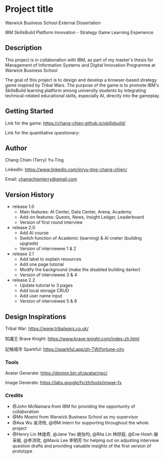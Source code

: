 # Project title
Warwick Business School External Dissertation

IBM SkillsBuild Platform Innovation - Strategy Game Learning Experience

## Description
This project is in collaboration with IBM, as part of my master's thesis for Management of Information Systems and Digital Innovation Programme at Warwick Business School

The goal of this project is to design and develop a browser-based strategy game inspired by Tribal Wars. The purpose of the game is to promote IBM's SkillsBuild learning platform among university students by integrating technical-related educational skills, especially AI, directly into the gameplay.

## Getting Started 
Link for the game: https://chang-chien.github.io/skillsbuild/ 

Link for the quantitative questionary: 

## Author
Chang Chien (Terry) Yu-Ting

LinkedIn: https://www.linkedin.com/in/yu-ting-chang-chien/

Email: changchienterry@gmail.com

## Version History
- release 1.0
  - Main features: AI Center, Data Center, Arena, Academy
  - Add-on features: Quests, News, Insight Ledger, Leaderboard
  - Version of first round interview
- release 2.0
  - Add AI course
  - Switch function of Academic (learning) & AI cneter (building upgrade)
  - Version of interviewee 1 & 2 
- release 2.1
  - Add label to explain resources
  - Add one page tutorial 
  - Modify the background (make the disabled building darker)
  - Version of interviewee 3 & 4 
- release 2.2
  - Update tutorial to 3 pages
  - Add local storage CRUD
  - Add user name input
  - Version of interviewee 5 & 6 

## Design Inspirations

Tribal War: https://www.tribalwars.co.uk/

知識王 Brave Knight: https://www.brave-knight.com/index-zh.html

記帳城市 Sparkful: https://sparkful.app/zh-TW/fortune-city

### Tools
Avatar Generate: https://donjon.bin.sh/avatar/npc/

Image Generate: https://labs.google/fx/zh/tools/image-fx



### Credits
- @John McNamara from IBM for providing the opportunity of collaboration
- @Mo Moeini from Warwick Business School as my supervisor
- @Ava Wu 吳沛玲, @IBM intern for supporting throughout the whole project
- @Henry Lin 林煌奇, @Jane Yao 姚怡均,  @Rita Lin 林妤庭, @Eve Hsieh 謝采榆, @李沛欣, @Mavis Lee 李明芳 for helping out on adjusting interview question drafts and providing valuable insights of the first version of prototype
